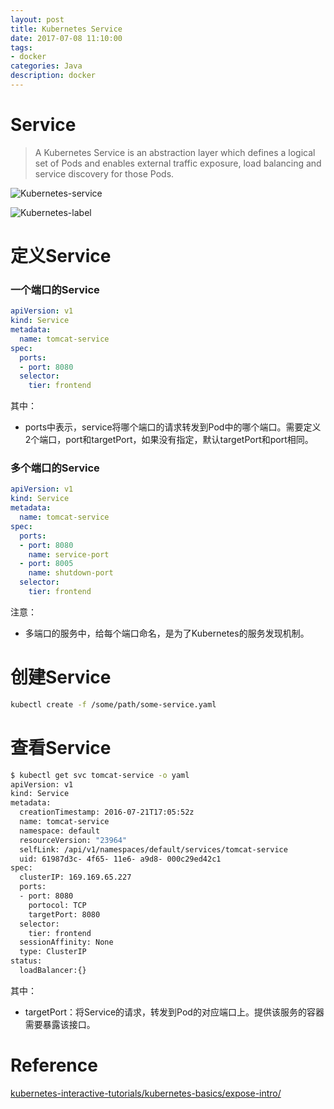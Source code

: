 ```yaml
---
layout: post
title: Kubernetes Service
date: 2017-07-08 11:10:00
tags:
- docker
categories: Java
description: docker
---
```


# Service

> A Kubernetes Service is an abstraction layer which defines a logical set of Pods and enables external traffic exposure, load balancing and service discovery for those Pods.

![Kubernetes-service](https://d33wubrfki0l68.cloudfront.net/cc38b0f3c0fd94e66495e3a4198f2096cdecd3d5/ace10/docs/tutorials/kubernetes-basics/public/images/module_04_services.svg)

![Kubernetes-label](https://d33wubrfki0l68.cloudfront.net/b964c59cdc1979dd4e1904c25f43745564ef6bee/f3351/docs/tutorials/kubernetes-basics/public/images/module_04_labels.svg)



# 定义Service
### 一个端口的Service
```yaml
apiVersion: v1
kind: Service
metadata:
  name: tomcat-service
spec:
  ports:
  - port: 8080
  selector:
    tier: frontend
```
其中：
* ports中表示，service将哪个端口的请求转发到Pod中的哪个端口。需要定义2个端口，port和targetPort，如果没有指定，默认targetPort和port相同。

### 多个端口的Service
```yaml
apiVersion: v1
kind: Service
metadata:
  name: tomcat-service
spec:
  ports:
  - port: 8080
    name: service-port
  - port: 8005
    name: shutdown-port
  selector:
    tier: frontend
```
注意：
* 多端口的服务中，给每个端口命名，是为了Kubernetes的服务发现机制。


# 创建Service
```bash
kubectl create -f /some/path/some-service.yaml
```

# 查看Service
```bash
$ kubectl get svc tomcat-service -o yaml
apiVersion: v1
kind: Service
metadata:
  creationTimestamp: 2016-07-21T17:05:52z
  name: tomcat-service
  namespace: default
  resourceVersion: "23964"
  selfLink: /api/v1/namespaces/default/services/tomcat-service
  uid: 61987d3c- 4f65- 11e6- a9d8- 000c29ed42c1
spec:
  clusterIP: 169.169.65.227
  ports:
  - port: 8080
    portocol: TCP
    targetPort: 8080
  selector:
    tier: frontend
  sessionAffinity: None
  type: ClusterIP
status:
  loadBalancer:{}
```
其中：
* targetPort：将Service的请求，转发到Pod的对应端口上。提供该服务的容器需要暴露该接口。





# Reference
[kubernetes-interactive-tutorials/kubernetes-basics/expose-intro/](https://kubernetes.io/docs/tutorials/kubernetes-basics/explore-intro/)
